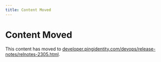 ```yaml
---
title: Content Moved
---
```

# Content Moved

This content has moved to [developer.pingidentity.com/devops/release-notes/relnotes-2305.html](https://developer.pingidentity.com/devops/release-notes/relnotes-2305.html).
